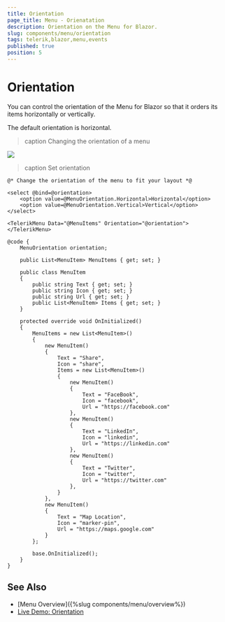 ```yaml
---
title: Orientation
page_title: Menu - Orienatation
description: Orientation on the Menu for Blazor.
slug: components/menu/orientation
tags: telerik,blazor,menu,events
published: true
position: 5
---
```


# Orientation

You can control the orientation of the Menu for Blazor so that it orders its items horizontally or vertically.

The default orientation is horizontal.

>caption Changing the orientation of a menu

![](images/menu-change-orientation.gif)

>caption Set orientation

````CSHTML
@* Change the orientation of the menu to fit your layout *@

<select @bind=@orientation>
    <option value=@MenuOrientation.Horizontal>Horizontal</option>
    <option value=@MenuOrientation.Vertical>Vertical</option>
</select>

<TelerikMenu Data="@MenuItems" Orientation="@orientation">
</TelerikMenu>

@code {
    MenuOrientation orientation;

    public List<MenuItem> MenuItems { get; set; }

    public class MenuItem
    {
        public string Text { get; set; }
        public string Icon { get; set; }
        public string Url { get; set; }
        public List<MenuItem> Items { get; set; }
    }

    protected override void OnInitialized()
    {
        MenuItems = new List<MenuItem>()
        {
            new MenuItem()
            {
                Text = "Share",
                Icon = "share",
                Items = new List<MenuItem>()
                {
                    new MenuItem()
                    {
                        Text = "FaceBook",
                        Icon = "facebook",
                        Url = "https://facebook.com"
                    },
                    new MenuItem()
                    {
                        Text = "LinkedIn",
                        Icon = "linkedin",
                        Url = "https://linkedin.com"
                    },
                    new MenuItem()
                    {
                        Text = "Twitter",
                        Icon = "twitter",
                        Url = "https://twitter.com"
                    },
                }
            },
            new MenuItem()
            {
                Text = "Map Location",
                Icon = "marker-pin",
                Url = "https://maps.google.com"
            }
        };

        base.OnInitialized();
    }
}
````


## See Also

* [Menu Overview]({%slug components/menu/overview%})
* [Live Demo: Orientation](https://demos.telerik.com/blazor-ui/menu/orientation)
